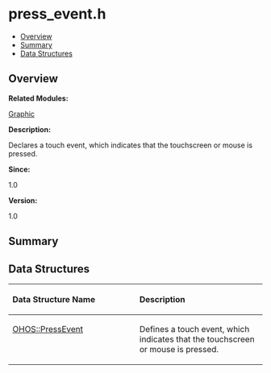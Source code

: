 # press\_event.h<a name="EN-US_TOPIC_0000001054799577"></a>

-   [Overview](#section1780699461165628)
-   [Summary](#section72030218165628)
-   [Data Structures](#nested-classes)

## **Overview**<a name="section1780699461165628"></a>

**Related Modules:**

[Graphic](graphic.md)

**Description:**

Declares a touch event, which indicates that the touchscreen or mouse is pressed. 

**Since:**

1.0

**Version:**

1.0

## **Summary**<a name="section72030218165628"></a>

## Data Structures<a name="nested-classes"></a>

<a name="table2124105873165628"></a>
<table><thead align="left"><tr id="row769385684165628"><th class="cellrowborder" valign="top" width="50%" id="mcps1.1.3.1.1"><p id="p530685955165628"><a name="p530685955165628"></a><a name="p530685955165628"></a>Data Structure Name</p>
</th>
<th class="cellrowborder" valign="top" width="50%" id="mcps1.1.3.1.2"><p id="p426549986165628"><a name="p426549986165628"></a><a name="p426549986165628"></a>Description</p>
</th>
</tr>
</thead>
<tbody><tr id="row73811086165628"><td class="cellrowborder" valign="top" width="50%" headers="mcps1.1.3.1.1 "><p id="p235603506165628"><a name="p235603506165628"></a><a name="p235603506165628"></a><a href="ohos-pressevent.md">OHOS::PressEvent</a></p>
</td>
<td class="cellrowborder" valign="top" width="50%" headers="mcps1.1.3.1.2 "><p id="p1514004427165628"><a name="p1514004427165628"></a><a name="p1514004427165628"></a>Defines a touch event, which indicates that the touchscreen or mouse is pressed. </p>
</td>
</tr>
</tbody>
</table>

